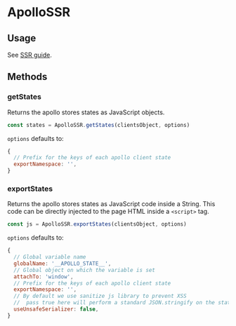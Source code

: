 # ApolloSSR

## Usage

See [SSR guide](../guide-advanced/ssr.md).

## Methods

### getStates

Returns the apollo stores states as JavaScript objects.

```js
const states = ApolloSSR.getStates(clientsObject, options)
```

`options` defaults to:

```js
{
  // Prefix for the keys of each apollo client state
  exportNamespace: '',
}
```

### exportStates

Returns the apollo stores states as JavaScript code inside a String. This code can be directly injected to the page HTML inside a `<script>` tag.

```js
const js = ApolloSSR.exportStates(clientsObject, options)
```

`options` defaults to:

```js
{
  // Global variable name
  globalName: '__APOLLO_STATE__',
  // Global object on which the variable is set
  attachTo: 'window',
  // Prefix for the keys of each apollo client state
  exportNamespace: '',
  // By default we use sanitize js library to prevent XSS 
  //  pass true here will perform a standard JSON.stringify on the states
  useUnsafeSerializer: false,
}
```
